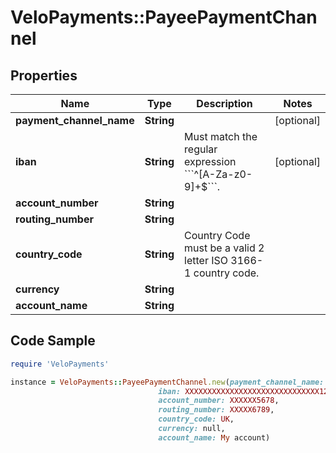 # VeloPayments::PayeePaymentChannel

## Properties

Name | Type | Description | Notes
------------ | ------------- | ------------- | -------------
**payment_channel_name** | **String** |  | [optional] 
**iban** | **String** | Must match the regular expression &#x60;&#x60;&#x60;^[A-Za-z0-9]+$&#x60;&#x60;&#x60;. | [optional] 
**account_number** | **String** |  | 
**routing_number** | **String** |  | 
**country_code** | **String** | Country Code must be a valid 2 letter ISO 3166-1 country code. | 
**currency** | **String** |  | 
**account_name** | **String** |  | 

## Code Sample

```ruby
require 'VeloPayments'

instance = VeloPayments::PayeePaymentChannel.new(payment_channel_name: My payment channel,
                                 iban: XXXXXXXXXXXXXXXXXXXXXXXXXXXXXX1234,
                                 account_number: XXXXXX5678,
                                 routing_number: XXXXX6789,
                                 country_code: UK,
                                 currency: null,
                                 account_name: My account)
```


